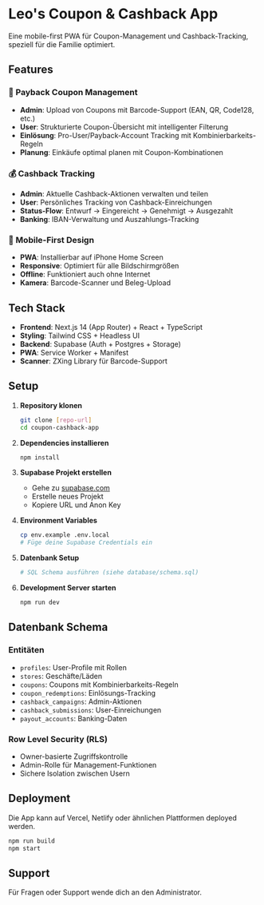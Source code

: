 # Leo's Coupon & Cashback App

Eine mobile-first PWA für Coupon-Management und Cashback-Tracking, speziell für die Familie optimiert.

## Features

### 🎫 Payback Coupon Management
- **Admin**: Upload von Coupons mit Barcode-Support (EAN, QR, Code128, etc.)
- **User**: Strukturierte Coupon-Übersicht mit intelligenter Filterung
- **Einlösung**: Pro-User/Payback-Account Tracking mit Kombinierbarkeits-Regeln
- **Planung**: Einkäufe optimal planen mit Coupon-Kombinationen

### 💰 Cashback Tracking
- **Admin**: Aktuelle Cashback-Aktionen verwalten und teilen
- **User**: Persönliches Tracking von Cashback-Einreichungen
- **Status-Flow**: Entwurf → Eingereicht → Genehmigt → Ausgezahlt
- **Banking**: IBAN-Verwaltung und Auszahlungs-Tracking

### 📱 Mobile-First Design
- **PWA**: Installierbar auf iPhone Home Screen
- **Responsive**: Optimiert für alle Bildschirmgrößen
- **Offline**: Funktioniert auch ohne Internet
- **Kamera**: Barcode-Scanner und Beleg-Upload

## Tech Stack

- **Frontend**: Next.js 14 (App Router) + React + TypeScript
- **Styling**: Tailwind CSS + Headless UI
- **Backend**: Supabase (Auth + Postgres + Storage)
- **PWA**: Service Worker + Manifest
- **Scanner**: ZXing Library für Barcode-Support

## Setup

1. **Repository klonen**
   ```bash
   git clone [repo-url]
   cd coupon-cashback-app
   ```

2. **Dependencies installieren**
   ```bash
   npm install
   ```

3. **Supabase Projekt erstellen**
   - Gehe zu [supabase.com](https://supabase.com)
   - Erstelle neues Projekt
   - Kopiere URL und Anon Key

4. **Environment Variables**
   ```bash
   cp env.example .env.local
   # Füge deine Supabase Credentials ein
   ```

5. **Datenbank Setup**
   ```bash
   # SQL Schema ausführen (siehe database/schema.sql)
   ```

6. **Development Server starten**
   ```bash
   npm run dev
   ```

## Datenbank Schema

### Entitäten
- `profiles`: User-Profile mit Rollen
- `stores`: Geschäfte/Läden
- `coupons`: Coupons mit Kombinierbarkeits-Regeln
- `coupon_redemptions`: Einlösungs-Tracking
- `cashback_campaigns`: Admin-Aktionen
- `cashback_submissions`: User-Einreichungen
- `payout_accounts`: Banking-Daten

### Row Level Security (RLS)
- Owner-basierte Zugriffskontrolle
- Admin-Rolle für Management-Funktionen
- Sichere Isolation zwischen Usern

## Deployment

Die App kann auf Vercel, Netlify oder ähnlichen Plattformen deployed werden.

```bash
npm run build
npm start
```

## Support

Für Fragen oder Support wende dich an den Administrator.
